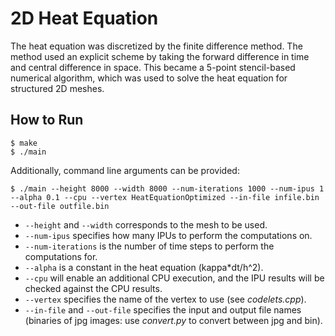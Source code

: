 # 2D Heat Equation

The heat equation was discretized by the finite difference method. The method used an explicit scheme by taking the forward difference in time and central difference in space. This became a 5-point stencil-based numerical algorithm, which was used to solve the heat equation for structured 2D meshes. 

## How to Run

```
$ make
$ ./main
```

Additionally, command line arguments can be provided:
```
$ ./main --height 8000 --width 8000 --num-iterations 1000 --num-ipus 1 --alpha 0.1 --cpu --vertex HeatEquationOptimized --in-file infile.bin --out-file outfile.bin
```
* `--height` and `--width` corresponds to the mesh to be used.
* `--num-ipus` specifies how many IPUs to perform the computations on.
* `--num-iterations` is the number of time steps to perform the computations for.
* `--alpha` is a constant in the heat equation (kappa*dt/h^2).
* `--cpu` will enable an additional CPU execution, and the IPU results will be checked against the CPU results.
* `--vertex` specifies the name of the vertex to use (see *codelets.cpp*). 
* `--in-file` and `--out-file` specifies the input and output file names (binaries of jpg images: use *convert.py* to convert between jpg and bin).
